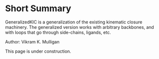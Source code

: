 # Short Summary
GeneralizedKIC is a generalization of the existing kinematic closure machinery.  The generalized version works with arbitrary backbones, and with loops that go through side-chains, ligands, etc.

Author: Vikram K. Mulligan

This page is under construction.
